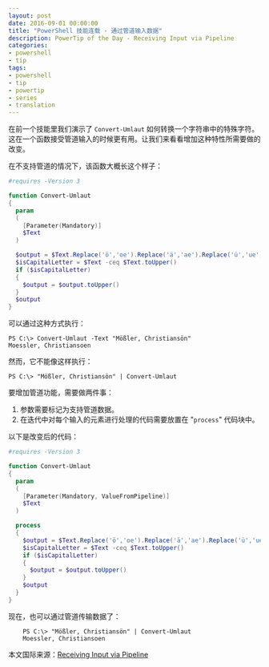 ```yaml
---
layout: post
date: 2016-09-01 00:00:00
title: "PowerShell 技能连载 - 通过管道输入数据"
description: PowerTip of the Day - Receiving Input via Pipeline
categories:
- powershell
- tip
tags:
- powershell
- tip
- powertip
- series
- translation
---
```

在前一个技能里我们演示了 `Convert-Umlaut` 如何转换一个字符串中的特殊字符。这在一个函数接受管道输入的时候更有用。让我们来看看增加这种特性所需要做的改变。

在不支持管道的情况下，该函数大概长这个样子：

```powershell
#requires -Version 3

function Convert-Umlaut
{
  param
  (
    [Parameter(Mandatory)]
    $Text
  )

  $output = $Text.Replace('ö','oe').Replace('ä','ae').Replace('ü','ue').Replace('ß','ss').Replace('Ö','Oe').Replace('Ü','Ue').Replace('Ä','Ae')
  $isCapitalLetter = $Text -ceq $Text.toUpper()
  if ($isCapitalLetter) 
  { 
    $output = $output.toUpper() 
  }
  $output
}
```

可以通过这种方式执行：


```shell
PS C:\> Convert-Umlaut -Text "Mößler, Christiansön" 
Moessler, Christiansoen
```

然而，它不能像这样执行：


```shell
PS C:\> "Mößler, Christiansön" | Convert-Umlaut
```
要增加管道功能，需要做两件事：

1. 参数需要标记为支持管道数据。
2. 在迭代中对每个输入的元素进行处理的代码需要放置在 "`process`" 代码块中。

以下是改变后的代码：

```powershell
#requires -Version 3

function Convert-Umlaut
{
  param
  (
    [Parameter(Mandatory, ValueFromPipeline)]
    $Text
  )

  process
  {
    $output = $Text.Replace('ö','oe').Replace('ä','ae').Replace('ü','ue').Replace('ß','ss').Replace('Ö','Oe').Replace('Ü','Ue').Replace('Ä','Ae')
    $isCapitalLetter = $Text -ceq $Text.toUpper()
    if ($isCapitalLetter) 
    { 
      $output = $output.toUpper() 
    }
    $output
  }
}
```

现在，也可以通过管道传输数据了：

```shell
    PS C:\> "Mößler, Christiansön" | Convert-Umlaut 
    Moessler, Christiansoen
```

<!--more-->
本文国际来源：[Receiving Input via Pipeline](http://community.idera.com/powershell/powertips/b/tips/posts/receiving-input-via-pipeline)
